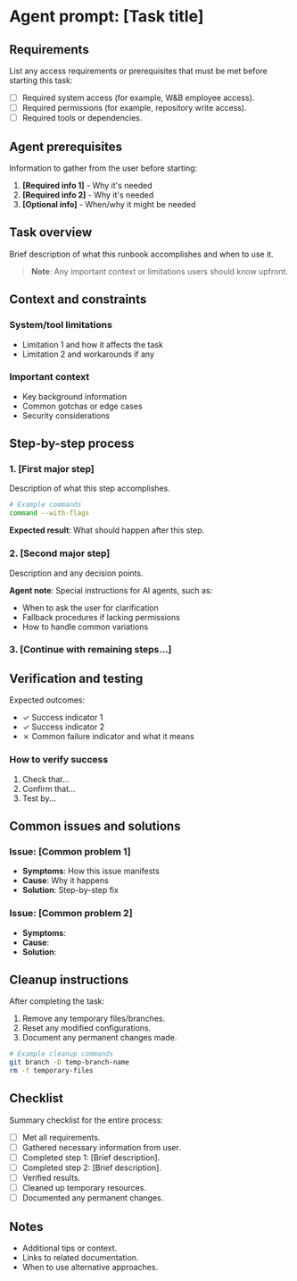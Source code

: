 # Agent prompt: [Task title]

## Requirements
List any access requirements or prerequisites that must be met before starting this task:
- [ ] Required system access (for example, W&B employee access).
- [ ] Required permissions (for example, repository write access).
- [ ] Required tools or dependencies.

## Agent prerequisites
Information to gather from the user before starting:
1. **[Required info 1]** - Why it's needed
2. **[Required info 2]** - Why it's needed
3. **[Optional info]** - When/why it might be needed

## Task overview
Brief description of what this runbook accomplishes and when to use it.

> **Note**: Any important context or limitations users should know upfront.

## Context and constraints

### System/tool limitations
- Limitation 1 and how it affects the task
- Limitation 2 and workarounds if any

### Important context
- Key background information
- Common gotchas or edge cases
- Security considerations

## Step-by-step process

### 1. [First major step]
Description of what this step accomplishes.

```bash
# Example commands
command --with-flags
```

**Expected result**: What should happen after this step.

### 2. [Second major step]
Description and any decision points.

**Agent note**: Special instructions for AI agents, such as:
- When to ask the user for clarification
- Fallback procedures if lacking permissions
- How to handle common variations

### 3. [Continue with remaining steps...]

## Verification and testing

Expected outcomes:
- ✓ Success indicator 1
- ✓ Success indicator 2
- ✗ Common failure indicator and what it means

### How to verify success
1. Check that...
2. Confirm that...
3. Test by...

## Common issues and solutions

### Issue: [Common problem 1]
- **Symptoms**: How this issue manifests
- **Cause**: Why it happens
- **Solution**: Step-by-step fix

### Issue: [Common problem 2]
- **Symptoms**: 
- **Cause**: 
- **Solution**: 

## Cleanup instructions

After completing the task:
1. Remove any temporary files/branches.
2. Reset any modified configurations.
3. Document any permanent changes made.

```bash
# Example cleanup commands
git branch -D temp-branch-name
rm -f temporary-files
```

## Checklist

Summary checklist for the entire process:
- [ ] Met all requirements.
- [ ] Gathered necessary information from user.
- [ ] Completed step 1: [Brief description].
- [ ] Completed step 2: [Brief description].
- [ ] Verified results.
- [ ] Cleaned up temporary resources.
- [ ] Documented any permanent changes.

## Notes
- Additional tips or context.
- Links to related documentation.
- When to use alternative approaches.
